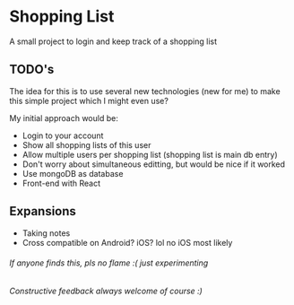 # Shopping List

A small project to login and keep track of a shopping list


## TODO's

The idea for this is to use several new technologies (new for me) to make this simple project which I might even use?

My initial approach would be:

- Login to your account
- Show all shopping lists of this user
- Allow multiple users per shopping list (shopping list is main db entry)
- Don't worry about simultaneous editting, but would be nice if it worked
- Use mongoDB as database
- Front-end with React



## Expansions

- Taking notes
- Cross compatible on Android? iOS? lol no iOS most likely



###### If anyone finds this, pls no flame :( just experimenting
###### Constructive feedback always welcome of course :)
